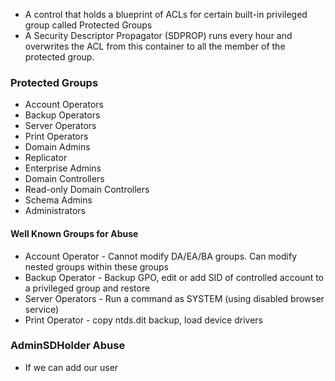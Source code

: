 - A control that holds a blueprint of ACLs for certain built-in privileged group called Protected Groups
- A Security Descriptor Propagator (SDPROP) runs every hour and overwrites the ACL from this container to all the member of the protected group.
### Protected Groups
- Account Operators
- Backup Operators
- Server Operators
- Print Operators
- Domain Admins
- Replicator
- Enterprise Admins
- Domain Controllers
- Read-only Domain Controllers
- Schema Admins
- Administrators
#### Well Known Groups for Abuse
- Account Operator - Cannot modify DA/EA/BA groups. Can modify nested groups within these groups
- Backup Operator - Backup GPO, edit or add SID of controlled account to a privileged group and restore
- Server Operators - Run a command as SYSTEM (using disabled browser service)
- Print Operator - copy ntds.dit backup, load device drivers
### AdminSDHolder Abuse
- If we can add our user